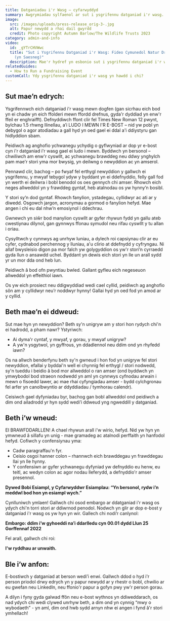 ```yaml
---
title: Datganiadau i'r Wasg – cyfarwyddyd
summary: Awgrymiadau sylfaenol ar sut i ysgrifennu datganiad i'r wasg.
image:
  src: /images/uploads/press-release_orig-3-.jpg
  alt: Papur newydd a rhai dail gwyrdd
  credit: Photo copyright Autumn Barlow/The Wildlife Trusts 2023
category: admin-and-info
video:
  id: _gYTrCHVWwc
  title: "Sut i Ysgrifennu Datganiad i'r Wasg: Fideo Cymunedol Natur Drws Nesaf
    (yn Saesneg)"
  description: Mae'r hydref yn esbonio sut i ysgrifennu datganiad i'r wasg. (yn Saesneg)
relatedGuides:
  - How to Run a Fundraising Event
customCall: Ydy ysgrifennu datganiad i'r wasg yn hawdd i chi?
---
```

## Sut mae’n edrych:

Ysgrifennwch eich datganiad i'r wasg mewn dogfen (gan sicrhau eich bod yn ei chadw yn eich ffolderi mewn ffordd drefnus, gyda'r dyddiad yn enw'r ffeil er enghraifft). Defnyddiwch ffont clir fel Times New Roman 12 pwynt, bylchau 1.5 rhwng llinellau, a’i LUDO I MEWN I'R E-BOST – nid yw pobl yn debygol o agor atodiadau a gall hyd yn oed gael ei ddal a'i ddiystyru gan hidlyddion sbam.


Peidiwch ag anghofio ychwanegu ychydig o gyflwyniad ar dop yr e-bost cyn i'r datganiad i'r wasg gael ei ludo i mewn. Byddwch yn bersonol – chwiliwch am enw'r cyswllt, ac ychwanegu brawddeg neu ddwy ynghylch pam mae'r stori yma mor bwysig, yn deilwng o newyddion ac yn amserol.


Pennawd clir, bachog – po fwyaf fel erthygl newyddion y gallwch ei ysgrifennu, y mwyaf tebygol ydyw y byddant yn ei ddefnyddio, felly gall fod yn werth ei deilwra i bobl benodol os oes gennych chi amser. Rhowch eich neges allweddol yn y frawddeg gyntaf, heb atalnodau os yw hynny’n bosibl.


Y stori sy’n dod gyntaf. Rhowch fanylion, ystadegau, cyllidwyr ac ati ar y diwedd. Osgowch jargon, acronymau a gormod o fanylion hefyd. Mae angen i chi eu dal nhw’n emosiynol i ddechrau.


Gwnewch yn siŵr bod manylion cyswllt ar gyfer rhywun fydd yn gallu ateb cwestiynau dilynol, gan gynnwys ffonau symudol neu rifau cyswllt y tu allan i oriau.


Cysylltwch y cynnwys ag unrhyw luniau, a dylech roi capsiynau clir ar eu cyfer, cydnabod perchennog y lluniau, a'u clirio at ddefnydd y cyfryngau. Ni allaf bwysleisio digon pa mor falch yw golygyddion os yw'r stori’n cyrraedd gyda llun o ansawdd uchel. Byddant yn dewis eich stori yn lle un arall sydd yr un mor dda ond heb lun.


Peidiwch â bod ofn pwyntiau bwled. Gallant gyfleu eich negeseuon allweddol yn effeithiol iawn.


Os yw eich prosiect neu ddigwyddiad wedi cael cyllid, peidiwch ag anghofio sôn am y cyllidwyr neu’r noddwyr hynny! Gallai hyd yn oed fod yn amod ar y cyllid.



## Beth mae’n ei ddweud:

Sut mae hyn yn newyddion? Beth sy'n unigryw am y stori hon rydych chi'n ei hadrodd, a pham nawr? Ystyriwch:

* Ai dyma'r cyntaf, y mwyaf, y gorau, y mwyaf unigryw?
* A yw'n ysgytwol, yn gyffrous, yn ddadlennol neu ddim ond yn rhyfedd iawn?

Os na allwch benderfynu beth sy'n gwneud i hon fod yn unigryw fel stori newyddion, efallai y byddai'n well ei chynnig fel erthygl / stori nodwedd, sy'n tueddu i beidio â bod mor allweddol o ran amser (ond byddwch yn ymwybodol bod straeon nodwedd yn aml yn cynnwys cyfnodau arwain i mewn o fisoedd lawer, ac mae rhai cyfyngiadau amser - bydd cylchgronau fel arfer yn canolbwyntio ar ddyddiadau / tymhorau calendr).


Ceisiwch gael dyfyniadau byr, bachog gan bobl allweddol ond peidiwch a dim ond ailadrodd yr hyn sydd wedi’i ddweud yng ngweddill y datganiad.

## Beth i’w wneud:

EI BRAWFDDARLLEN! A chael rhywun arall i'w wirio, hefyd. Nid yw hyn yn ymwneud â sillafu yn unig - mae gramadeg ac atalnodi perffaith yn hanfodol hefyd. Cofiwch y confensiynau yma:

* Cadw paragraffau'n fyr.
* Ceisio osgoi hanner colon – rhannwch eich brawddegau yn frawddegau llai yn lle hynny.
* Y confensiwn ar gyfer ychwanegu dyfyniad yw defnyddio eu henw, eu teitl, ac wedyn colon ac agor nodau lleferydd, a defnyddio'r amser presennol.

**Dywed Bobi Esiampl, y Cyfarwyddwr Esiamplau: “Yn bersonol, rydw i’n meddwl bod hon yn esiampl wych.”**

Cynlluniwch ymlaen! Gallwch chi osod embargo ar ddatganiad i'r wasg os ydych chi'n torri stori ar ddiwrnod penodol. Nodwch yn glir ar dop e-bost y datganiad i'r wasg os yw hyn yn wir. Gallech chi nodi’r canlynol:

**Embargo: ddim i’w gyhoeddi na’i ddarlledu cyn 00.01 dydd Llun 25 Gorffennaf 2022**

Fel arall, gallwch chi roi:

**I'w ryddhau ar unwaith.**

## Ble i’w anfon:

E-bostiwch y datganiad at berson wedi’i enwi. Gallwch ddod o hyd i'r person priodol drwy edrych yn y papur newydd ar y rhestr o bobl, chwilio ar eu gwefan neu LinkedIn, neu ffonio'r papur a gofyn pwy yw'r person gorau.


A dilyn i fyny gyda galwad ffôn neu e-bost wythnos yn ddiweddarach, os nad ydych chi wedi clywed unrhyw beth, a dim ond yn cynnig “mwy o wybodaeth” - yn aml, dim ond hwb sydd arnyn nhw ei angen i fynd â'r stori ymhellach!

